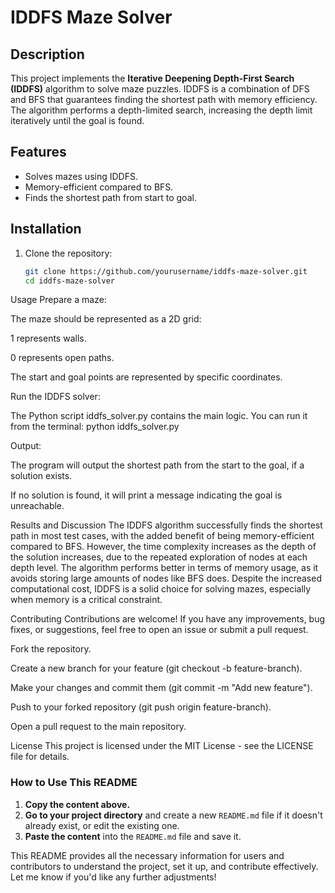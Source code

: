 # IDDFS Maze Solver

## Description
This project implements the **Iterative Deepening Depth-First Search (IDDFS)** algorithm to solve maze puzzles. IDDFS is a combination of DFS and BFS that guarantees finding the shortest path with memory efficiency. The algorithm performs a depth-limited search, increasing the depth limit iteratively until the goal is found.

## Features
- Solves mazes using IDDFS.
- Memory-efficient compared to BFS.
- Finds the shortest path from start to goal.

## Installation

1. Clone the repository:
   ```bash
   git clone https://github.com/yourusername/iddfs-maze-solver.git
   cd iddfs-maze-solver
Usage
Prepare a maze:

The maze should be represented as a 2D grid:

1 represents walls.

0 represents open paths.

The start and goal points are represented by specific coordinates.

Run the IDDFS solver:

The Python script iddfs_solver.py contains the main logic. You can run it from the terminal:
python iddfs_solver.py

Output:

The program will output the shortest path from the start to the goal, if a solution exists.

If no solution is found, it will print a message indicating the goal is unreachable.

Results and Discussion
The IDDFS algorithm successfully finds the shortest path in most test cases, with the added benefit of being memory-efficient compared to BFS. However, the time complexity increases as the depth of the solution increases, due to the repeated exploration of nodes at each depth level. The algorithm performs better in terms of memory usage, as it avoids storing large amounts of nodes like BFS does. Despite the increased computational cost, IDDFS is a solid choice for solving mazes, especially when memory is a critical constraint.

Contributing
Contributions are welcome! If you have any improvements, bug fixes, or suggestions, feel free to open an issue or submit a pull request.

Fork the repository.

Create a new branch for your feature (git checkout -b feature-branch).

Make your changes and commit them (git commit -m "Add new feature").

Push to your forked repository (git push origin feature-branch).

Open a pull request to the main repository.

License
This project is licensed under the MIT License - see the LICENSE file for details.

### **How to Use This README**

1. **Copy the content above.**
2. **Go to your project directory** and create a new `README.md` file if it doesn't already exist, or edit the existing one.
3. **Paste the content** into the `README.md` file and save it.

This README provides all the necessary information for users and contributors to understand the project, set it up, and contribute effectively. Let me know if you'd like any further adjustments!
